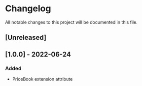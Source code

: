 # Changelog
All notable changes to this project will be documented in this file.

## [Unreleased]

## [1.0.0] - 2022-06-24
### Added
* PriceBook extension attribute
